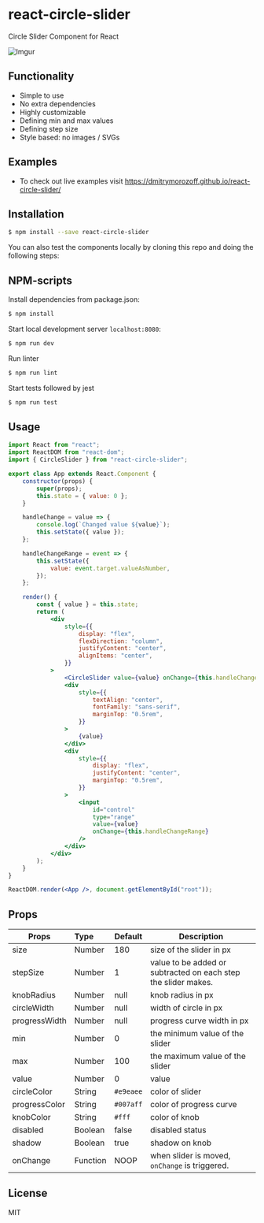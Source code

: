 # react-circle-slider

Circle Slider Component for React

![Imgur](https://i.imgur.com/4RdYfaL.gif)

## Functionality

-   Simple to use
-   No extra dependencies
-   Highly customizable
-   Defining min and max values
-   Defining step size
-   Style based: no images / SVGs

## Examples

-   To check out live examples visit https://dmitrymorozoff.github.io/react-circle-slider/

## Installation

```bash
$ npm install --save react-circle-slider
```

You can also test the components locally by cloning this repo and doing the following steps:

## NPM-scripts

Install dependencies from package.json:

```bash
$ npm install
```

Start local development server `localhost:8080`:

```bash
$ npm run dev
```

Run linter

```bash
$ npm run lint
```

Start tests followed by jest

```bash
$ npm run test
```

## Usage

```jsx
import React from "react";
import ReactDOM from "react-dom";
import { CircleSlider } from "react-circle-slider";

export class App extends React.Component {
    constructor(props) {
        super(props);
        this.state = { value: 0 };
    }

    handleChange = value => {
        console.log(`Changed value ${value}`);
        this.setState({ value });
    };

    handleChangeRange = event => {
        this.setState({
            value: event.target.valueAsNumber,
        });
    };

    render() {
        const { value } = this.state;
        return (
            <div
                style={{
                    display: "flex",
                    flexDirection: "column",
                    justifyContent: "center",
                    alignItems: "center",
                }}
            >
                <CircleSlider value={value} onChange={this.handleChange} />
                <div
                    style={{
                        textAlign: "center",
                        fontFamily: "sans-serif",
                        marginTop: "0.5rem",
                    }}
                >
                    {value}
                </div>
                <div
                    style={{
                        display: "flex",
                        justifyContent: "center",
                        marginTop: "0.5rem",
                    }}
                >
                    <input
                        id="control"
                        type="range"
                        value={value}
                        onChange={this.handleChangeRange}
                    />
                </div>
            </div>
        );
    }
}

ReactDOM.render(<App />, document.getElementById("root"));
```

## Props

| Props         | Type     | Default   | Description                                                    |
| ------------- | :------- | --------- | -------------------------------------------------------------- |
| size          | Number   | 180       | size of the slider in px                                       |
| stepSize      | Number   | 1         | value to be added or subtracted on each step the slider makes. |
| knobRadius    | Number   | null      | knob radius in px                                              |
| circleWidth   | Number   | null      | width of circle in px                                          |
| progressWidth | Number   | null      | progress curve width in px                                     |
| min           | Number   | 0         | the minimum value of the slider                                |
| max           | Number   | 100       | the maximum value of the slider                                |
| value         | Number   | 0         | value                                                          |
| circleColor   | String   | `#e9eaee` | color of slider                                                |
| progressColor | String   | `#007aff` | color of progress curve                                        |
| knobColor     | String   | `#fff`    | color of knob                                                  |
| disabled      | Boolean  | false     | disabled status                                                |
| shadow        | Boolean  | true      | shadow on knob                                                 |
| onChange      | Function | NOOP      | when slider is moved, `onChange` is triggered.                 |

## License

MIT
